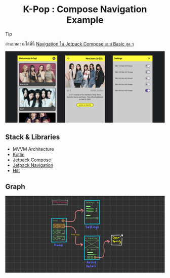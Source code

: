 <h1 align="center">K-Pop : Compose Navigation Example</h1>

> [!TIP]
> อ่านบทความได้ที่นี่ [Navigation ใน Jetpack Compose แบบ Basic สุด ๆ](https://medium.com/@5akda)

<p align="center">
<img src="preview/screens.png"/>
</p>

## Stack & Libraries
- MVVM Architecture
- [Kotlin](https://kotlinlang.org/)
- [Jetpack Compose](https://developer.android.com/develop/ui/compose)
- [Jetpack Navigation](https://developer.android.com/guide/navigation)
- [Hilt](https://dagger.dev/hilt/)

## Graph
<p align="center">
<img src="preview/graph.png"/>
</p>